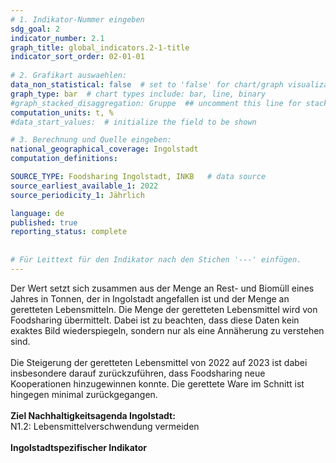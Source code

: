 ```yaml
---
# 1. Indikator-Nummer eingeben 
sdg_goal: 2 
indicator_number: 2.1
graph_title: global_indicators.2-1-title
indicator_sort_order: 02-01-01
 
# 2. Grafikart auswaehlen: 
data_non_statistical: false  # set to 'false' for chart/graph visualization 
graph_type: bar  # chart types include: bar, line, binary 
#graph_stacked_disaggregation: Gruppe  ## uncomment this line for stacked bars. eplace 'Geschlecht' with the field of aggregation. 
computation_units: t, %
#data_start_values:  # initialize the field to be shown  

# 3. Berechnung und Quelle eingeben: 
national_geographical_coverage: Ingolstadt 
computation_definitions: 

SOURCE_TYPE: Foodsharing Ingolstadt, INKB   # data source  
source_earliest_available_1: 2022
source_periodicity_1: Jährlich

language: de   
published: true 
reporting_status: complete
 
 
# Für Leittext für den Indikator nach den Stichen '---' einfügen. 
---
```

Der Wert setzt sich zusammen aus der Menge an Rest- und Biomüll eines Jahres in Tonnen, der in Ingolstadt angefallen ist und der Menge an geretteten Lebensmitteln. Die Menge der geretteten Lebensmittel wird von Foodsharing übermittelt. Dabei ist zu beachten, dass diese Daten kein exaktes Bild wiederspiegeln, sondern nur als eine Annäherung zu verstehen sind.<br>
<br>
Die Steigerung der geretteten Lebensmittel von 2022 auf 2023 ist dabei insbesondere darauf zurückzuführen, dass Foodsharing neue Kooperationen hinzugewinnen konnte. Die gerettete Ware im Schnitt ist hingegen minimal zurückgegangen.<br>
<br>
<b>Ziel Nachhaltigkeitsagenda Ingolstadt:</b><br>
N1.2: Lebensmittelverschwendung vermeiden<br>
<br>
<b>Ingolstadtspezifischer Indikator</b>
